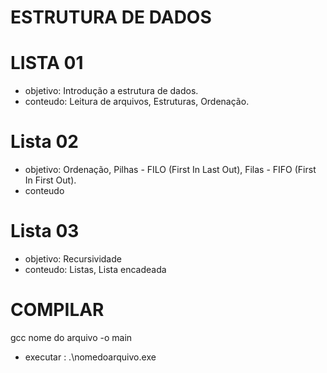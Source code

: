 # ESTRUTURA DE DADOS
# LISTA 01
- objetivo: Introdução a estrutura de dados.
- conteudo: Leitura de arquivos, Estruturas, Ordenação.
# Lista 02
- objetivo: Ordenação, Pilhas - FILO (First In Last Out), Filas - FIFO (First In First Out).
- conteudo
# Lista 03
- objetivo: Recursividade
- conteudo: Listas, Lista encadeada

# COMPILAR
gcc nome do arquivo -o main
- executar : .\nomedoarquivo.exe